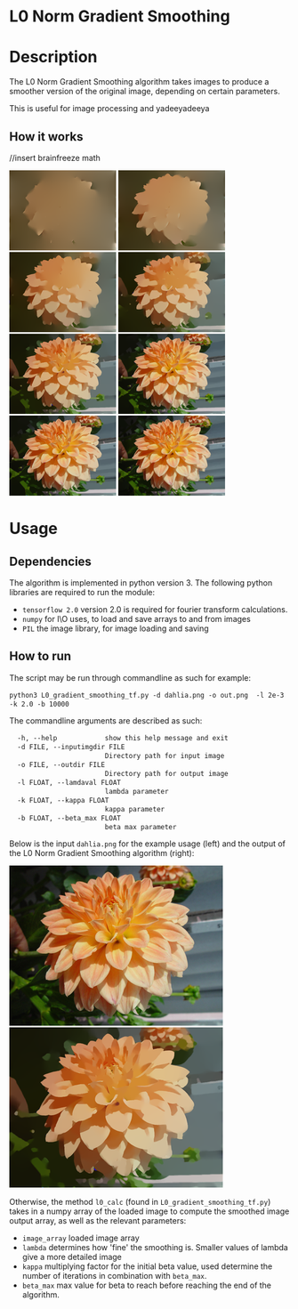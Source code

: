 # L0 Norm Gradient Smoothing 


# Description
The L0 Norm Gradient Smoothing algorithm takes images to produce a smoother version of the original image, depending on certain parameters. 

This is useful for image processing and yadeeyadeeya

## How it works 
//insert brainfreeze math

![Dahlia_output](0_dahlia_out_l0.5.png) 
![Dahlia_output](1_dahlia_out_l0.2.png) 
![Dahlia_output](2_dahlia_out_l0.1.png) 
![Dahlia_output](3_dahlia_out_l0.05.png) 
![Dahlia_output](4_dahlia_out_l0.02.png) 
![Dahlia_output](5_dahlia_out_l0.002.png)
![Dahlia_output](6_dahlia_out_l0.0025.png)
![Dahlia_output](7_dahlia_out_l0.0002.png)

# Usage 
## Dependencies 
The algorithm is implemented in python version 3. The following python libraries are required to run the module: 

* `tensorflow 2.0` version 2.0 is required for fourier transform calculations. 
* `numpy` for I\O uses, to load and save arrays to and from images 
* `PIL` the image library, for image loading and saving 

## How to run
The script may be run through commandline as such for example:

```
python3 L0_gradient_smoothing_tf.py -d dahlia.png -o out.png  -l 2e-3 -k 2.0 -b 10000
```

The commandline arguments are described as such: 
```
  -h, --help            show this help message and exit
  -d FILE, --inputimgdir FILE
                        Directory path for input image
  -o FILE, --outdir FILE
                        Directory path for output image
  -l FLOAT, --lamdaval FLOAT
                        lambda parameter
  -k FLOAT, --kappa FLOAT
                        kappa parameter
  -b FLOAT, --beta_max FLOAT
                        beta max parameter
```

Below is the input `dahlia.png` for the example usage (left) and the output of the L0 Norm Gradient Smoothing algorithm (right): 

![Dahlia](dahlia_smol.png) 
![Dahlia_output](dahlia_out_smol.png)

Otherwise, the method `l0_calc` (found in `L0_gradient_smoothing_tf.py`) takes in a numpy array of the loaded image to compute the smoothed image output array, as well as the relevant parameters: 

* `image_array` loaded image array
* `lambda` determines how 'fine' the smoothing is. Smaller values of lambda give a more detailed image
* `kappa` multiplying factor for the initial beta value, used determine the number of iterations in combination with `beta_max`. 
* `beta_max` max value for beta to reach before reaching the end of the algorithm. 
